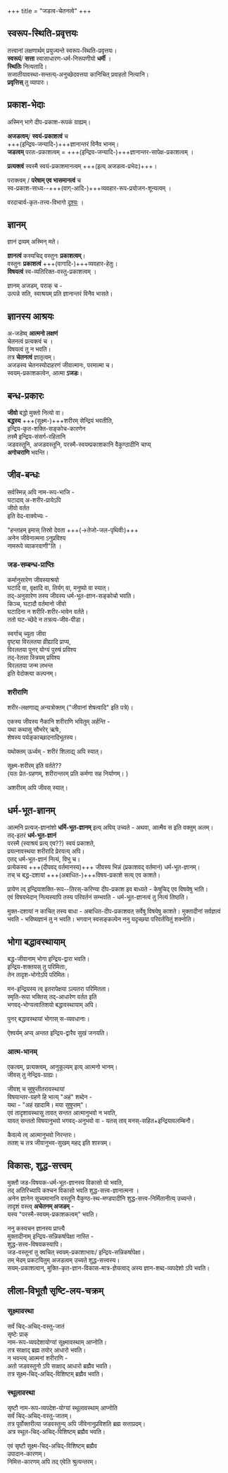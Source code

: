 +++
title = "जडत्व-चेतनत्वे"
+++

## स्वरूप-स्थिति-प्रवृत्तयः
तत्त्वानां लक्षणार्थम् प्रयुज्यन्ते स्वरूप-स्थिति-प्रवृत्तयः।  
**स्वरूपं**/ **सत्ता** स्वासाधारण-धर्म-निरूपणीयो **धर्मी** ।  
**स्थितिः** नित्यतादि।  
सजातीयावस्था-सन्तत्य्-अनुच्छेदवत्तया कानिचित् प्रवाहतो नित्यानि।  
**प्रवृत्तिस्** तु व्यापारः। 

## प्रकाश-भेदाः
अस्मिन् भागे दीप-प्रकाश-रूपकं ग्राह्यम्। 

**अजडत्वम्**/ **स्वयं-प्रकाशत्वं** च  
+++(इन्द्रिय-जन्यादि-)+++ज्ञानान्तरं विनैव भानम्।  
**जडत्वम्** परतः-प्रकाशत्वम् = +++(इन्द्रिय-जन्यादि-)+++ज्ञानान्तर-सापेक्ष-प्रकाशत्वम् ।  

**प्रत्यक्त्वं** स्वस्मै स्वयं-प्रकाशमानत्वम् +++(इत्य् अजडत्व-प्रभेदः)+++।

पराक्त्वम् / **परेषाम् एव भासमानत्वं** च  
स्व-प्रकाश-साध्य--+++(वाग्-आदि-)+++व्यवहार-रूप-प्रयोजन-शून्यत्वम् ।

वरदाचार्य-कृत-तत्त्व-विभागो [दृश्यः](/AgamaH_vaiShNavaH/rAmAnuja-sampradAyaH/tattvam/navya-mangala-varadAchAryaH/tattva-vibhAgaH/) । 

## ज्ञानम्
ज्ञानं द्रव्यम् अस्मिन् मते।  

**ज्ञानत्वं** कस्यचिद् वस्तुनः **प्रकाशत्वम्**।  
वस्तुनः **प्रकाशत्वं** +++(वागादि-)+++व्यवहार-हेतुः।  
**विषयत्वं** स्व-व्यतिरिक्त-वस्तु-प्रकाशत्वम् ।  

ज्ञानम् अजडम्, पराक् च -  
उत्पन्ने सति, स्वाश्रयम् प्रति ज्ञानान्तरं विनैव भासते।  

## ज्ञानस्य आश्रयः
अ-जडेष्व् **आत्मनो लक्षणं**  
चेतनत्वं प्रत्यक्त्वं च ।  
विषयत्वं तु न भवति।  
तत्र **चेतनत्वं** ज्ञातृत्वम्।  
अजडस्य चेतनस्योदाहरणं जीवात्मानः, परमात्मा च।  
स्वयम्-प्रकाशकत्वेन, आत्मा **ऽजडः**।  


## बन्ध-प्रकारः
**जीवो** बद्धो मुक्तो नित्यो वा।  
**बद्धस्य** +++(सूक्ष्म-)+++शरीरम् सेन्द्रियं भवतीति,  
इन्द्रिय-कृत-शक्ति-सङ्कोच-कारणेन  
तस्मै इन्द्रिय-संसर्ग-रहितानि  
जडवस्तूनि, अजडवस्तूनि, परस्मै-स्वयम्प्रकाशकानि वैकुण्ठादीनि चाप्य्  
**अगोचराणि** भवन्ति।

## जीव-बन्धः
सर्वस्मिन्न् अपि नाम-रूप-भाजि -  
घटादाव् अ-शरीर-प्रायेऽपि  
जीवो वर्तत  
इति वेद-वाक्येभ्यः - 

"हन्ताहम् इमास् तिस्रो देवता +++(→तेजो-जल-पृथिवीः)+++  
अनेन जीवेनात्मना ऽनुप्रविश्य  
नामरूपे व्याकरवाणी"ति । 

### जड-सम्बन्ध-प्राप्तिः
कर्मानुसारेण जीवस्याश्रयो  
घटादि वा, वृक्षादि वा, तिर्यग् वा, मनुष्यो वा स्यात्।  
तद्-अनुसारेण तस्य जीवस्य धर्म-भूत-ज्ञान-सङ्कोचो भवति।  
किञ्च, घटादौ वर्तमानो जीवो  
घटादिना न शरीरि-शरीर-भावेन वर्तते।  
ततो घट-च्छेदे न तत्रत्य-जीव-पीडा। 

स्वर्गाच् च्युता जीवा  
वृष्ट्या विरलतया व्रीह्यादि प्राप्य,  
विरलतया पुनर् योग्यं पुरुषं प्रविश्य  
तद्-रेतसा स्त्रियम् प्रविश्य  
विरलतया जन्म लभन्त  
इति वेदोक्त्या कल्पनम्। 

### शरीराणि
शरीर-लक्षणाद्य् अन्यत्रोक्तम् ("जीवानां शेषत्वादि" इति पत्रे)। 

एकस्य जीवस्य नैकानि शरीराणि भवितुम् अर्हन्ति -  
यथा कथासु सौभरेर् ऋषेः,  
शेषस्य पर्यङ्काच्छादनादिभूतस्य।  

यथोक्तम् ऊर्ध्वम् - शरीरं शिलाद्य् अपि स्यात्। 

सूक्ष्म-शरीरम् इति वर्तते??  
(यतः प्रेत-ग्रहणम्, शरीरान्तरम् प्रति कर्मणा सह निर्याणम्। )  

अशरीरम् अपि जीवस् स्यात्। 

## धर्म-भूत-ज्ञानम्
आत्मनि प्रत्यज्-ज्ञानांशो **धर्मि-भूत-ज्ञानम्** इत्य् अपिय् उच्यते - अथवा, आत्मैव स इति वक्तुम् अलम्।  
तद्-इतरं **धर्म-भूत-ज्ञानं**  
परस्मै (स्वाश्रयं प्रत्य् एव??) स्वयं प्रकाशते,  
प्रयत्नावस्थया शरीरादि प्रेरयत्य् अपि।  
एतद् धर्म-भूत-ज्ञानं नित्यं, विभु च।  
प्रत्येकस्य +++(दीपवद् वर्तमानस्य)+++ जीवस्य भिन्नं (प्रकाशवद् वर्तमानं) धर्म-भूत-ज्ञानम्।  
तच् च बद्ध-दशायां +++(अबाधित-)+++विषय-प्रकाशे सत्य् एव काशते।  

प्रायेण त्व् इन्द्रियाशक्ति-रूप--तिरस्-करिण्या दीप-प्रकाश इव बाध्यते - केषुचिद् एव विषयेषु भाति।  
एवं विषयभेदान् नित्यस्यापि तस्य परिवर्तनं सम्भवति - धर्म-भूत-ज्ञानत्वं तु नित्यं तिष्ठति।

मुक्त-दशायां न काचित् तस्य बाधा - अबाधित-दीप-प्रकाशवत् सर्वेषु विषयेषु काशते। मुक्तादीनां सर्वज्ञत्वं भवति - भविष्यज्ञानं तु न भवति। भगवान् स्वसङ्कल्पेन ननु यदृच्छया परिवर्तयितुं शक्नोति। 

## भोगा बद्धावस्थायाम्
बद्ध-जीवानाम् भोगा इन्द्रिय-द्वारा भवति।  
इन्द्रिय-शक्तयस् तु परिमिताः,  
तेन तादृश-भोगोऽपि परिमितः।  

मन-इन्द्रियस्य त्व् इतरापेक्षया ऽल्पतरा परिमितता।  
स्मृति-रूपा भक्तिस् तद्-आधारेण वर्तत इति  
भगवद्-भोग्यत्वातिशयो बद्धावस्थायाम् अपि। 

पुनर् बद्धावस्थायां भोगास् स-व्यवधानाः। 

ऐश्वर्यम् अप्य् अन्तत इन्द्रिय-द्वारैव सुखं जनयति।  

### आत्म-भानम्
एकत्वम्, प्रत्यक्त्वम्, आनुकूल्यम् इत्य् आत्मनो भानम्।  
जीवस् तु नेन्द्रिय-ग्राह्यः। 

जीवश् च सुषुप्तीतरावस्थायां  
विषयान्तर-ग्रहणे हि भात्य् "अहं" शब्देन -  
यथा - "अहं खादामि। मया सुषुप्तम्"।  
एवं तादृशावस्थासु तावत् सन्तत आत्मानुभवो न भवति,  
यावत् सन्ततो विषयानुभवो भगवद्-अनुभवो वा - यतस् ताव् मनस्-सहित+इन्द्रियावलम्बिनौ।  

कैवल्ये त्व् आत्मानुभवो निरन्तरः।  
ततश् च तत्र जीवानुभव-सुखम् महद् इति शास्त्रम्। 

## विकासः, शुद्ध-सत्त्वम्
मुक्तौ जड-विषयक-धर्म-भूत-ज्ञानस्य विकासो यो भवति,  
तद् अतिरिच्यापि कश्चन विकासो भवति शुद्ध-सत्त्व-ज्ञानात्मना ।  
अनेन ज्ञानेन सूच्यमानानि वस्तूनि वैकुण्ठ-स्थ-मण्डपादीनि शुद्ध-सत्त्व-निर्मितानीत्य् उच्यन्ते।  
तादृशं वस्त्व् **अचेतनम् अजडम्** -  
यस्य "परस्मै-स्वयम्-प्रकाशकत्वम्" भवति।  

ननु कस्यचन ज्ञानस्य प्राप्त्यै  
मुक्तादीनाम् इन्द्रिय-सन्निकर्षापेक्षा नास्ति -  
शुद्ध-सत्त्व-विषयकस्यापि।   
जड-वस्तूनां तु क्वचित् स्वयम्-प्रकाशाभावः‌/ इन्द्रिय-सन्निकर्षापेक्षा।  
तम् भेदम् प्रकटयितुम् अजडत्वम् उच्यते शुद्ध-सत्त्वस्य।  
सयम्-प्रकाशत्वान्, मुक्ति-कृत-ज्ञान-विकास-मात्र-ज्ञेयत्वाद् अस्य ज्ञान-शब्द-व्यपदेशो ऽपि भवति।  


## लीला-विभूतौ सृष्टि-लय-चक्रम्
### सूक्ष्मावस्था
सर्वं चिद्-अचिद्-वस्तु-जातं  
सृष्टेः प्राक्  
नाम-रूप-व्यपदेशायोग्यां सूक्ष्मावस्थाम् आप्नोति।  
तत्र साक्षाद् ब्रह्म तयोर् आधारो भवति।  
न भवन्त्य् आत्मनां शरीराणि -  
अतो जडवस्तुनो ऽपि साक्षाद् आधारो ब्रह्मैव भवति।  
तत्र सूक्ष्म-चिद्-अचिद्-विशिष्टम् ब्रह्मैव भवति। 

### स्थूलावस्था
सृष्टौ नाम-रूप-व्यपदेश-योग्यां स्थूलावस्थाम् आप्नोति  
सर्वं चिद्-अचिद्-वस्तु-जातम्।  
तत्र पूर्वोक्तरीत्या जडवस्तुन्य् अपि जीवेनानुप्रविशति ब्रह्म सत्ताप्रदम्।  
अत्र स्थूल-चिद्-अचिद्-विशिष्टम् ब्रह्मैव भवति। 


एवं सृष्टौ सूक्ष्म-चिद्-अचिद्-विशिष्टम् ब्रह्मैव  
उपादान-कारणम्।  
निमित्त-कारणम् अपि तद् एवेति श्रुत्यन्तरम्। 


